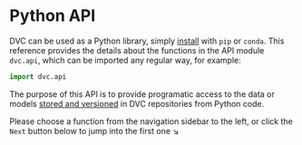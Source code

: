 # Python API

DVC can be used as a Python library, simply [install](/doc/install) with `pip`
or `conda`. This reference provides the details about the functions in the API
module `dvc.api`, which can be imported any regular way, for example:

```py
import dvc.api
```

The purpose of this API is to provide programatic access to the data or models
[stored and versioned](/doc/use-cases/versioning-data-and-model-files) in
<abbr>DVC repositories</abbr> from Python code.

Please choose a function from the navigation sidebar to the left, or click the
`Next` button below to jump into the first one ↘
